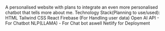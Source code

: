 A personalised website with plans to integrate an even more personalised chatbot that tells more about me. Technology Stack(Planning to use/used): HTML Tailwind CSS React Firebase (For Handling user data) Open AI API - For Chatbot NLP(LLAMA) - For Chat bot aswell Netlify for Deployment
